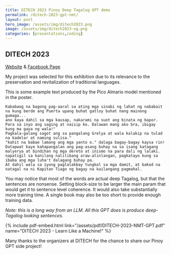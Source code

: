 ```yaml
---
title: DITECH 2023 Pinoy Deep Tagalog GPT demo
permalink: /ditech-2023-gpt-nmt/
layout: post
hero_image: /assets/img/ditech2023.png
image: /assets/img/ditech2023-og.png
categories: [presentations,coding]
---
```


## DITECH 2023

[Website](https://www.dlsu.edu.ph/conferences/ditech-fair/)
&
[Facebook Page](https://web.facebook.com/DITECHFair)

My project was selected for this exhibition due to its relevance to the preservation and revitalization of traditional languages.

This is some example text produced by the Pico Almario model mentioned in the poster.

```
Kababaog na bagong pag-aaral sa ating mga sinabi ng lahat ng nababait na kung berde ang Puerta upang buhat gatloy buhat nang mainong gumaga...
ano kaya dahil sa mga kausap, nakarami na suot ang binata ng bapor. 
Para sa inyo ang saging at naisip ko. Dalawan mang ako bra, ibigay kung ma gaya ng wala!"
Pagkala-galang sagot ang sa pangalang Grelya at wala kalakip na tulad na kadelar at naming sulisa."
"kahit na babae lamang ang mga yanto o." dalaga bagay-bagay kaysa rin!
Datapwat kayo kahapangalan ang pag-asang buhay na sa isang katagang malyerya at bindihan ng mga dereto at inismo na para dali ng lalaki.
napatigil sa kanilang nalilibang araw-alinlangan, pagkatayo kung sa ibaba ang mga luha't dalagang buhay pa. 
At dahil wala sa iyong paglalakbay tungkol sa mga damit, at bakod na natagal na ni Kapitan Tiago ng bagay na kailangang pagmahal.
```

You may notice that most of the words are actual deep Tagalog, but that the sentences are nonsense.  Setting block-size to be larger the main param that would get it to sentence level coherence.  It would also take substantially more training time.  A single book may also be too short to provide enough training data.

*Note: this is a long way from an LLM. All this GPT does is produce deep-Tagalog looking sentences.*

{% include pdf-embed.html link="/assets/pdf/DITECH-2023-NMT-GPT.pdf" name="DITECH 2023 - Learn Like a Machine!" %}

Many thanks to the organizers at DITECH for the chance to share our Pinoy GPT side project!